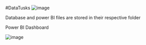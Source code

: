 #DataTusks
![image](https://github.com/user-attachments/assets/58f89ab2-e40c-4fa9-9a86-9a55feb6a0f5)


Database and power BI files are stored in their respective folder

Power BI Dashboard

![image](https://github.com/user-attachments/assets/6cd8d307-7de8-429d-9cf4-c5408c049bbb)

